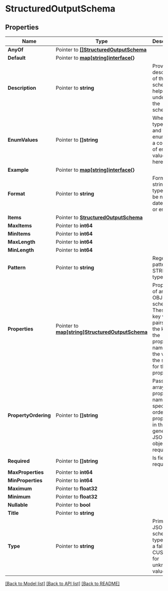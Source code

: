 # StructuredOutputSchema

## Properties

Name | Type | Description | Notes
------------ | ------------- | ------------- | -------------
**AnyOf** | Pointer to [**[]StructuredOutputSchema**](StructuredOutputSchema) |  | [optional] 
**Default** | Pointer to [**map[string]interface{}**]() |  | [optional] 
**Description** | Pointer to **string** | Provide a description of the schema to help the AI understand the schema. | [optional] 
**EnumValues** | Pointer to **[]string** | When using type string and format enum pass a collection of enum values here. | [optional] 
**Example** | Pointer to [**map[string]interface{}**]() |  | [optional] 
**Format** | Pointer to **string** | Format for string types. Can be null, date-time or enum. | [optional] 
**Items** | Pointer to [**StructuredOutputSchema**](StructuredOutputSchema) |  | [optional] 
**MaxItems** | Pointer to **int64** |  | [optional] 
**MinItems** | Pointer to **int64** |  | [optional] 
**MaxLength** | Pointer to **int64** |  | [optional] 
**MinLength** | Pointer to **int64** |  | [optional] 
**Pattern** | Pointer to **string** | Regex pattern for STRING type | [optional] 
**Properties** | Pointer to [**map[string]StructuredOutputSchema**](StructuredOutputSchema) | Properties of an OBJECT schema. These are key value pairs where the key is the property name and the value is the schema for that property. | [optional] 
**PropertyOrdering** | Pointer to **[]string** | Pass an array of property names to specify the order of properties in the generated JSON object if required. | [optional] 
**Required** | Pointer to **[]string** | Is field required | [optional] 
**MaxProperties** | Pointer to **int64** |  | [optional] 
**MinProperties** | Pointer to **int64** |  | [optional] 
**Maximum** | Pointer to **float32** |  | [optional] 
**Minimum** | Pointer to **float32** |  | [optional] 
**Nullable** | Pointer to **bool** |  | [optional] 
**Title** | Pointer to **string** |  | [optional] 
**Type** | Pointer to **string** | Primitive JSON schema types with a fallback CUSTOM for unknown values. | [optional] 

[[Back to Model list]](../README#documentation-for-models) [[Back to API list]](../README#documentation-for-api-endpoints) [[Back to README]](../README)


